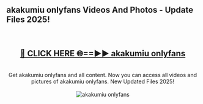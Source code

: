 <h2>akakumiu onlyfans Videos And Photos - Update Files 2025!</h2>
<br>
<div align="center">
<h2><a href="https://linkcuts.com/hfmhzwbr" rel="nofollow">🔴 CLICK HERE 🌐==►► akakumiu onlyfans</a></h2>
<br>
Get akakumiu onlyfans and all content. Now you can access all videos and pictures of akakumiu onlyfans. New Updated Files 2025!
<br>
<br>
<a href="https://linkcuts.com/hfmhzwbr" rel="nofollow" data-target="animated-image.originalLink"><img src="https://i.ibb.co.com/WyWwxjT/player-gif2.gif" alt="akakumiu onlyfans" style="max-width: 100%; display: inline-block;" data-target="animated-image.originalImage"></a>
</div>
<br>